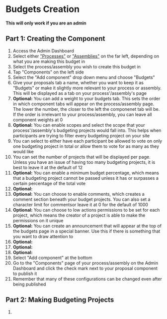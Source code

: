 # Budgets Creation

**This will only work if you are an admin**

## Part 1: Creating the Component

1. Access the Admin Dashboard
1. Select either ["Processes"](https://github.com/jelkner/decidim2021summer-sprint/blob/main/decidim_documentation/assemblies_docs.md) or ["Assemblies"](https://github.com/jelkner/decidim2021summer-sprint/blob/main/decidim_documentation/assemblies_docs.md) on the far left, depending on what you are making this budget in
1. Select the process/assembly you wish to create this budget in
1. Tap "Components" on the left side
1. Select the "Add component" drop down menu and choose "Budgets"
1. Give your proposals tab a name, whether you want to keep it as "Budgets" or make it slightly more relevant to your process or assembly. This will be displayed as a tab on your process'/assembly's page
1. **Optional:** You can add a weight to your budgets tab. This sets the order in which component tabs will appear on the process/assembly page. The lower the number, the closer to the left the componenet tab will be. If the order is irrelevant to your process/assembly, you can leave all component weights at 0
1. **Optional:** You can enable scopes and select the scope that your process'/assembly's budgeting projects would fall into. This helps when participants are trying to filter every budgeting project on your site
1. You can select to either have each participant be allowed to vote on only one budgeting project in total or allow them to vote for as many as they would like
1. You can set the number of projects that will be displayed per page. Unless you have an issue of having too many budgeting projects, it is best to leave it at the default of 12
1. **Optional:** You can enable a minimum budget percentage, which means that a budgeting project cannot be passed unless it has or surpasses a certain percentage of the total vote
1. **Optional:** 
1. **Optional:** You can choose to enable comments, which creates a comment section beneath your budget projects. You can also set a character limit for commentsor leave it at 0 for the default of 1000
1. **Optional:** You can choose to low actions permissions to be set for each project, which means the creator of a project is able to make the permissions on it unique
1. **Optional:** You can create an announcement that will appear at the top of the budgets page in a special banner. Use this if there is something that you want to draw attention to
1. **Optional:** 
1. **Optional:** 
1. **Optional:** 
1. Select "Add component" at the bottom
1. Go to the "Components" page of your process/assembly on the Admin Dashboard and click the check mark next to your proposal component to publish it
1. Remember that many of these configurations can be changed even after being published

## Part 2: Making Budgeting Projects

1. 
